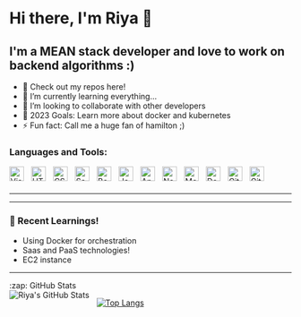 # Hi there, I'm Riya 👋

## I'm a MEAN stack developer and love to work on backend algorithms :)

- 🔭 Check out my repos here!
- 🌱 I’m currently learning everything...
- 👯 I’m looking to collaborate with other developers
- 🥅 2023 Goals: Learn more about docker and kubernetes
- ⚡ Fun fact: Call me a huge fan of hamilton ;)

### Languages and Tools:

<img align="left" alt="Visual Studio Code" width="26px" src="https://cdn.jsdelivr.net/gh/devicons/devicon/icons/vscode/vscode-original.svg" style="padding-right:10px;" />
<img align="left" alt="HTML5" width="26px" src="https://cdn.jsdelivr.net/gh/devicons/devicon/icons/html5/html5-original.svg" style="padding-right:10px;" />
<img align="left" alt="CSS3" width="26px" src="https://cdn.jsdelivr.net/gh/devicons/devicon/icons/css3/css3-original.svg" style="padding-right:10px;" />
<img align="left" alt="Sass" width="26px" src="https://cdn.jsdelivr.net/gh/devicons/devicon/icons/sass/sass-original.svg" style="padding-right:10px;" />
<img align="left" alt="BootStrap" width="26px" src="https://cdn.jsdelivr.net/gh/devicons/devicon/icons/bootstrap/bootstrap-original.svg" style="padding-right:10px;" />
<img align="left" alt="JavaScript" width="26px" src="https://cdn.jsdelivr.net/gh/devicons/devicon/icons/javascript/javascript-original.svg" style="padding-right:10px;" />
<img align="left" alt="Angular" width="26px" src="https://cdn.jsdelivr.net/gh/devicons/devicon/icons/angularjs/angularjs-original.svg" style="padding-right:10px;" />
<img align="left" alt="Node.js" width="26px" src="https://cdn.jsdelivr.net/gh/devicons/devicon/icons/nodejs/nodejs-original.svg" style="padding-right:10px;" />
<img align="left" alt="MongoDB" width="26px" src="https://cdn.jsdelivr.net/gh/devicons/devicon/icons/mongodb/mongodb-original.svg" style="padding-right:10px;" />
<img align="left" alt="Docker" width="26px" src="https://cdn.jsdelivr.net/gh/devicons/devicon/icons/docker/docker-original.svg" style="padding-right:10px;" />
<img align="left" alt="Git" width="26px" src="https://cdn.jsdelivr.net/gh/devicons/devicon/icons/git/git-original.svg" style="padding-right:10px;" />
<img align="left" alt="GitHub" width="26px" src="https://user-images.githubusercontent.com/3369400/139447912-e0f43f33-6d9f-45f8-be46-2df5bbc91289.png" style="padding-right:10px;" />

<br />
<br />

---

---

### 📕 Recent Learnings!

- Using Docker for orchestration
- Saas and PaaS technologies!
- EC2 instance

---

<!-- <details> -->
  <summary>:zap: GitHub Stats</summary>

  <img align="left" alt="Riya's GitHub Stats" src="https://github-readme-stats.vercel.app/api?username=Riyaksharma&show_icons=true&theme=midnight-purple&border_color=0c1a25" style="padding-right:10px;"/>
  
  [![Top Langs](https://github-readme-stats.vercel.app/api/top-langs/?username=Riyaksharma&show_icons=true&theme=midnight-purple)](https://github.com/Riyaksharma/github-readme-stats)

<!-- </details> -->
